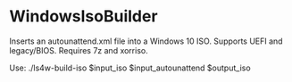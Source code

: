 # WindowsIsoBuilder
Inserts an autounattend.xml file into a Windows 10 ISO. Supports UEFI and legacy/BIOS.
Requires 7z and xorriso.

Use:
./ls4w-build-iso $input_iso $input_autounattend $output_iso
